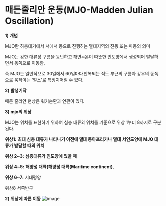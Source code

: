 # 매든줄리안 운동(MJO-Madden Julian Oscillation)

__1) 개념__

MJO란 하층대기에서 서에서 동으로 진행하는 열대지역의 진동 또는 파동의 의미

MJO는 강한 대류성 구름을 동반하고 해면수온이 따뜻한 인도양에서 생성되어 발달하면서 동쪽으로 이동함. 

즉 MJO는 일반적으로 30일에서 60일마다 반복되는 적도 부근의 구름과 강우의 동쪽으로 움직이는 '펄스'로 특징지어질 수 있다.

__2) 발생기작__

매든 줄리안 현상은 워커순환과 연관이 있다.

__3) mjo의 위상__

MJO는 위치를 표현하기 위하여 심층 대류의 위치를 기준으로 위상 1부터 8까지로 구분된다.

__위상1:__ __최대 심층 대류가 나타나기 이전에 열대 동아프리카나 열대 서인도양에 MJO 대류가 발달할 때의 위치__

__위상 2~3:__ __심층대류가 인도양에 있을 때__

__위상 4~5:__ __해양성 대륙(해양성 대륙(Maritime continent)__,

__위상 6~7:__ 서태평양

위상8 서쪽반구

__2) 위상에 따른 이동__
![image](https://user-images.githubusercontent.com/73323188/123104086-98824800-d471-11eb-8587-bdf565ccf9ec.png)

  
